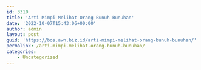 ```yaml
---
id: 3310
title: 'Arti Mimpi Melihat Orang Bunuh Bunuhan'
date: '2022-10-07T15:43:06+00:00'
author: admin
layout: post
guid: 'https://bos.awn.biz.id/arti-mimpi-melihat-orang-bunuh-bunuhan/'
permalink: /arti-mimpi-melihat-orang-bunuh-bunuhan/
categories:
    - Uncategorized
---
```


